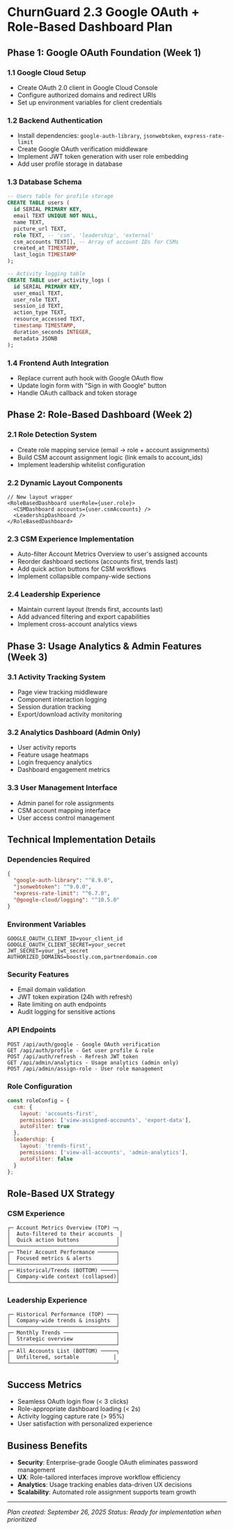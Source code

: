 # ChurnGuard 2.3 Google OAuth + Role-Based Dashboard Plan

## Phase 1: Google OAuth Foundation (Week 1)

### 1.1 Google Cloud Setup
- Create OAuth 2.0 client in Google Cloud Console
- Configure authorized domains and redirect URIs
- Set up environment variables for client credentials

### 1.2 Backend Authentication
- Install dependencies: `google-auth-library`, `jsonwebtoken`, `express-rate-limit`
- Create Google OAuth verification middleware
- Implement JWT token generation with user role embedding
- Add user profile storage in database

### 1.3 Database Schema
```sql
-- Users table for profile storage
CREATE TABLE users (
  id SERIAL PRIMARY KEY,
  email TEXT UNIQUE NOT NULL,
  name TEXT,
  picture_url TEXT,
  role TEXT, -- 'csm', 'leadership', 'external'
  csm_accounts TEXT[], -- Array of account IDs for CSMs
  created_at TIMESTAMP,
  last_login TIMESTAMP
);

-- Activity logging table
CREATE TABLE user_activity_logs (
  id SERIAL PRIMARY KEY,
  user_email TEXT,
  user_role TEXT,
  session_id TEXT,
  action_type TEXT,
  resource_accessed TEXT,
  timestamp TIMESTAMP,
  duration_seconds INTEGER,
  metadata JSONB
);
```

### 1.4 Frontend Auth Integration
- Replace current auth hook with Google OAuth flow
- Update login form with "Sign in with Google" button
- Handle OAuth callback and token storage

## Phase 2: Role-Based Dashboard (Week 2)

### 2.1 Role Detection System
- Create role mapping service (email → role + account assignments)
- Build CSM account assignment logic (link emails to account_ids)
- Implement leadership whitelist configuration

### 2.2 Dynamic Layout Components
```tsx
// New layout wrapper
<RoleBasedDashboard userRole={user.role}>
  <CSMDashboard accounts={user.csmAccounts} />
  <LeadershipDashboard />
</RoleBasedDashboard>
```

### 2.3 CSM Experience Implementation
- Auto-filter Account Metrics Overview to user's assigned accounts
- Reorder dashboard sections (accounts first, trends last)
- Add quick action buttons for CSM workflows
- Implement collapsible company-wide sections

### 2.4 Leadership Experience
- Maintain current layout (trends first, accounts last)
- Add advanced filtering and export capabilities
- Implement cross-account analytics views

## Phase 3: Usage Analytics & Admin Features (Week 3)

### 3.1 Activity Tracking System
- Page view tracking middleware
- Component interaction logging
- Session duration tracking
- Export/download activity monitoring

### 3.2 Analytics Dashboard (Admin Only)
- User activity reports
- Feature usage heatmaps
- Login frequency analytics
- Dashboard engagement metrics

### 3.3 User Management Interface
- Admin panel for role assignments
- CSM account mapping interface
- User access control management

## Technical Implementation Details

### Dependencies Required
```json
{
  "google-auth-library": "^8.9.0",
  "jsonwebtoken": "^9.0.0",
  "express-rate-limit": "^6.7.0",
  "@google-cloud/logging": "^10.5.0"
}
```

### Environment Variables
```env
GOOGLE_OAUTH_CLIENT_ID=your_client_id
GOOGLE_OAUTH_CLIENT_SECRET=your_secret
JWT_SECRET=your_jwt_secret
AUTHORIZED_DOMAINS=boostly.com,partnerdomain.com
```

### Security Features
- Email domain validation
- JWT token expiration (24h with refresh)
- Rate limiting on auth endpoints
- Audit logging for sensitive actions

### API Endpoints
```
POST /api/auth/google - Google OAuth verification
GET /api/auth/profile - Get user profile & role
POST /api/auth/refresh - Refresh JWT token
GET /api/admin/analytics - Usage analytics (admin only)
POST /api/admin/assign-role - User role management
```

### Role Configuration
```javascript
const roleConfig = {
  csm: {
    layout: 'accounts-first',
    permissions: ['view-assigned-accounts', 'export-data'],
    autoFilter: true
  },
  leadership: {
    layout: 'trends-first',
    permissions: ['view-all-accounts', 'admin-analytics'],
    autoFilter: false
  }
};
```

## Role-Based UX Strategy

### CSM Experience
```
┌─ Account Metrics Overview (TOP) ─┐
│  Auto-filtered to their accounts  │
│  Quick action buttons            │
└──────────────────────────────────┘
┌─ Their Account Performance ──────┐
│  Focused metrics & alerts        │
└──────────────────────────────────┘
┌─ Historical/Trends (BOTTOM) ─────┐
│  Company-wide context (collapsed)│
└──────────────────────────────────┘
```

### Leadership Experience
```
┌─ Historical Performance (TOP) ───┐
│  Company-wide trends & insights  │
└──────────────────────────────────┘
┌─ Monthly Trends ─────────────────┐
│  Strategic overview              │
└──────────────────────────────────┘
┌─ All Accounts List (BOTTOM) ─────┐
│  Unfiltered, sortable           │
└──────────────────────────────────┘
```

## Success Metrics
- Seamless OAuth login flow (< 3 clicks)
- Role-appropriate dashboard loading (< 2s)
- Activity logging capture rate (> 95%)
- User satisfaction with personalized experience

## Business Benefits
- **Security**: Enterprise-grade Google OAuth eliminates password management
- **UX**: Role-tailored interfaces improve workflow efficiency
- **Analytics**: Usage tracking enables data-driven UX decisions
- **Scalability**: Automated role assignment supports team growth

---
*Plan created: September 26, 2025*
*Status: Ready for implementation when prioritized*